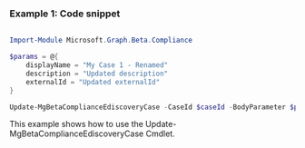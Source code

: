 ### Example 1: Code snippet

```powershell

Import-Module Microsoft.Graph.Beta.Compliance

$params = @{
	displayName = "My Case 1 - Renamed"
	description = "Updated description"
	externalId = "Updated externalId"
}

Update-MgBetaComplianceEdiscoveryCase -CaseId $caseId -BodyParameter $params

```
This example shows how to use the Update-MgBetaComplianceEdiscoveryCase Cmdlet.

